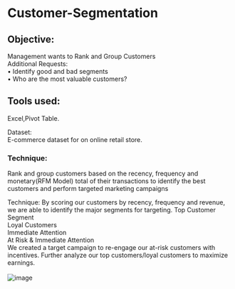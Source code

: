 # Customer-Segmentation

## Objective:
Management wants to Rank and Group Customers<br/>
Additional Requests:<br/>
• Identify good and bad segments<br/>
• Who are the most valuable customers?<br/>
## Tools used:
Excel,Pivot Table.<br/>

Dataset:<br/>
E-commerce dataset for on online retail store.<br/>

### Technique:
Rank and group customers based on the recency, frequency and monetary(RFM Model) total of their transactions to identify the best customers and perform targeted marketing campaigns

Technique:
By scoring our customers by recency, frequency and revenue, we are able to identify the major segments for targeting.
Top Customer Segment<br/>
Loyal Customers<br/>
Immediate Attention<br/>
At Risk & Immediate Attention<br/>
We created a target campaign to re-engage our at-risk customers with incentives. Further analyze our top customers/loyal customers to maximize earnings.<br/><br/>
![image](https://github.com/Baishaki-sfdc/Customer-Segmentation/assets/133767570/f840f8ab-90c1-4322-b5a3-1bc6169e6c70)
